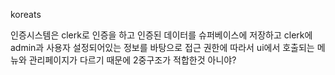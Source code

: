 koreats

인증시스템은 clerk로 인증을 하고 인증된 데이터를 슈퍼베이스에 저장하고 clerk에 admin과 사용자 설정되어있는 정보를 바탕으로 접근 권한에 따라서 ui에서 호출되는 메뉴와 관리페이지가 다르기 때문에 2중구조가 적합한것 아니야? 
